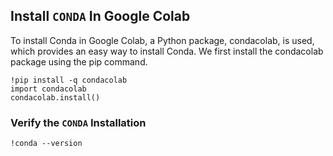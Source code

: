 ## Install `CONDA` In Google Colab
To install Conda in Google Colab, a Python package, condacolab, is used, which provides an easy way to install Conda. We first install the condacolab package using the pip command. 
```
!pip install -q condacolab
import condacolab
condacolab.install()
```

### Verify the `CONDA` Installation
```
!conda --version
```
